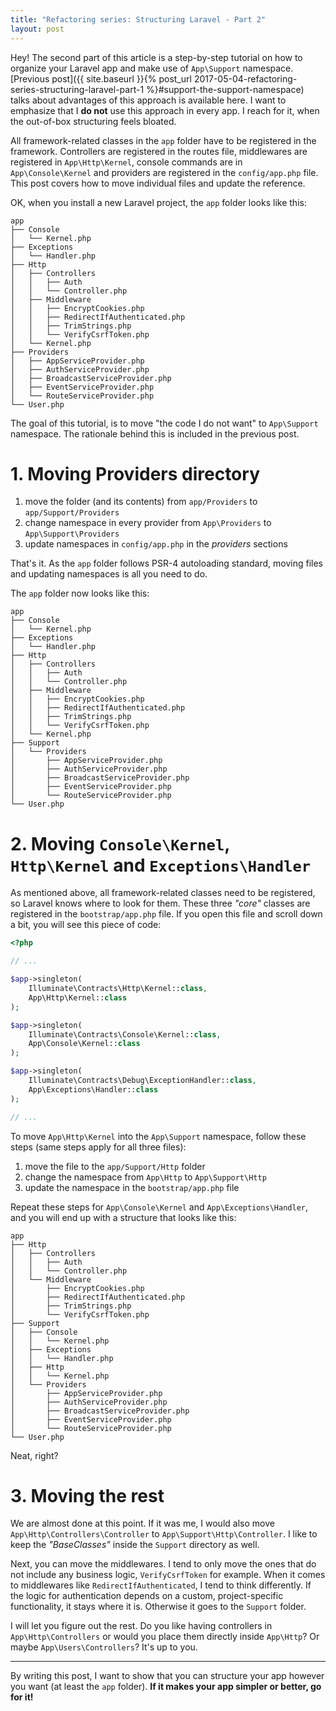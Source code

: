 ```yaml
---
title: "Refactoring series: Structuring Laravel - Part 2"
layout: post
---
```


Hey! The second part of this article is a step-by-step tutorial on how to organize your Laravel app and make use of `App\Support` namespace. [Previous post]({{ site.baseurl }}{% post_url 2017-05-04-refactoring-series-structuring-laravel-part-1 %}#support-the-support-namespace) talks about advantages of this approach is available here. I want to emphasize that I **do not** use this approach in every app. I reach for it, when the out-of-box structuring feels bloated.

All framework-related classes in the `app` folder have to be registered in the framework. Controllers are registered in the routes file, middlewares are registered in `App\Http\Kernel`, console commands are in `App\Console\Kernel` and providers are registered in the `config/app.php` file. This post covers how to move individual files and update the reference.

OK, when you install a new Laravel project, the `app` folder looks like this:
```
app
├── Console
│   └── Kernel.php
├── Exceptions
│   └── Handler.php
├── Http
│   ├── Controllers
│   │   ├── Auth
│   │   └── Controller.php
│   ├── Middleware
│   │   ├── EncryptCookies.php
│   │   ├── RedirectIfAuthenticated.php
│   │   ├── TrimStrings.php
│   │   └── VerifyCsrfToken.php
│   └── Kernel.php
├── Providers
│   ├── AppServiceProvider.php
│   ├── AuthServiceProvider.php
│   ├── BroadcastServiceProvider.php
│   ├── EventServiceProvider.php
│   └── RouteServiceProvider.php
└── User.php
```

The goal of this tutorial, is to move "the code I do not want" to `App\Support` namespace. The rationale behind this is included in the previous post.

# 1. Moving Providers directory

1. move the folder (and its contents) from `app/Providers` to `app/Support/Providers`
1. change namespace in every provider from `App\Providers` to `App\Support\Providers`
1. update namespaces in `config/app.php` in the _providers_ sections

That's it. As the `app` folder follows PSR-4 autoloading standard, moving files and updating namespaces is all you need to do.

The `app` folder now looks like this:
```
app
├── Console
│   └── Kernel.php
├── Exceptions
│   └── Handler.php
├── Http
│   ├── Controllers
│   │   ├── Auth
│   │   └── Controller.php
│   ├── Middleware
│   │   ├── EncryptCookies.php
│   │   ├── RedirectIfAuthenticated.php
│   │   ├── TrimStrings.php
│   │   └── VerifyCsrfToken.php
│   └── Kernel.php
├── Support
│   └── Providers
│       ├── AppServiceProvider.php
│       ├── AuthServiceProvider.php
│       ├── BroadcastServiceProvider.php
│       ├── EventServiceProvider.php
│       └── RouteServiceProvider.php
└── User.php
```

# 2. Moving `Console\Kernel`, `Http\Kernel` and `Exceptions\Handler`

As mentioned above, all framework-related classes need to be registered, so Laravel knows where to look for them. These three _"core"_ classes are registered in the `bootstrap/app.php` file. If you open this file and scroll down a bit, you will see this piece of code:

```php
<?php

// ...

$app->singleton(
    Illuminate\Contracts\Http\Kernel::class,
    App\Http\Kernel::class
);

$app->singleton(
    Illuminate\Contracts\Console\Kernel::class,
    App\Console\Kernel::class
);

$app->singleton(
    Illuminate\Contracts\Debug\ExceptionHandler::class,
    App\Exceptions\Handler::class
);

// ...
```

To move `App\Http\Kernel` into the `App\Support` namespace, follow these steps (same steps apply for all three files):

1. move the file to the `app/Support/Http` folder
1. change the namespace from `App\Http` to `App\Support\Http`
1. update the namespace in the `bootstrap/app.php` file

Repeat these steps for `App\Console\Kernel` and `App\Exceptions\Handler`, and you will end up with a structure that looks like this:

```
app
├── Http
│   ├── Controllers
│   │   ├── Auth
│   │   └── Controller.php
│   └── Middleware
│       ├── EncryptCookies.php
│       ├── RedirectIfAuthenticated.php
│       ├── TrimStrings.php
│       └── VerifyCsrfToken.php
├── Support
│   ├── Console
│   │   └── Kernel.php
│   ├── Exceptions
│   │   └── Handler.php
│   ├── Http
│   │   └── Kernel.php
│   └── Providers
│       ├── AppServiceProvider.php
│       ├── AuthServiceProvider.php
│       ├── BroadcastServiceProvider.php
│       ├── EventServiceProvider.php
│       └── RouteServiceProvider.php
└── User.php
```

Neat, right?

# 3. Moving the rest

We are almost done at this point. If it was me, I would also move `App\Http\Controllers\Controller` to `App\Support\Http\Controller`. I like to keep the _"BaseClasses"_ inside the `Support` directory as well.

Next, you can move the middlewares. I tend to only move the ones that do not include any business logic, `VerifyCsrfToken` for example. When it comes to middlewares like `RedirectIfAuthenticated`, I tend to think differently. If the logic for authentication depends on a custom, project-specific functionality, it stays where it is. Otherwise it goes to the `Support` folder.

I will let you figure out the rest. Do you like having controllers in `App\Http\Controllers` or would you place them directly inside `App\Http`? Or maybe `App\Users\Controllers`? It's up to you.

---

By writing this post, I want to show that you can structure your app however you want (at least the `app` folder). **If it makes your app simpler or better, go for it!**
